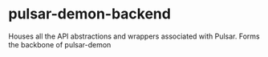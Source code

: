 # pulsar-demon-backend
Houses all the API abstractions and wrappers associated with Pulsar. Forms the backbone of pulsar-demon
